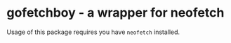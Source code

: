 # gofetchboy - a wrapper for neofetch
Usage of this package requires you have `neofetch` installed.
